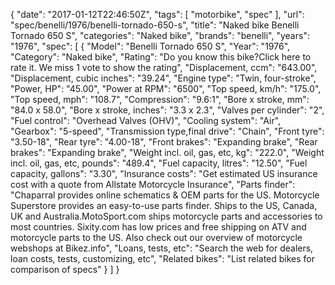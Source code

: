 {
    "date": "2017-01-12T22:46:50Z",
    "tags": [
        "motorbike",
        "spec"
    ],
    "url": "spec\/benelli\/1976\/benelli-tornado-650-s",
    "title": "Naked bike Benelli Tornado 650 S",
    "categories": "Naked bike",
    "brands": "benelli",
    "years": "1976",
    "spec": [
        {
            "Model": "Benelli Tornado 650 S",
            "Year": "1976",
            "Category": "Naked bike",
            "Rating": "Do you know this bike?Click here to rate it. We miss 1 vote to show the rating",
            "Displacement, ccm": "643.00",
            "Displacement, cubic inches": "39.24",
            "Engine type": "Twin, four-stroke",
            "Power, HP": "45.00",
            "Power at RPM": "6500",
            "Top speed, km\/h": "175.0",
            "Top speed, mph": "108.7",
            "Compression": "9.6:1",
            "Bore x stroke, mm": "84.0 x 58.0",
            "Bore x stroke, inches": "3.3 x 2.3",
            "Valves per cylinder": "2",
            "Fuel control": "Overhead Valves (OHV)",
            "Cooling system": "Air",
            "Gearbox": "5-speed",
            "Transmission type,final drive": "Chain",
            "Front tyre": "3.50-18",
            "Rear tyre": "4.00-18",
            "Front brakes": "Expanding brake",
            "Rear brakes": "Expanding brake",
            "Weight incl. oil, gas, etc, kg": "222.0",
            "Weight incl. oil, gas, etc, pounds": "489.4",
            "Fuel capacity, litres": "12.50",
            "Fuel capacity, gallons": "3.30",
            "Insurance costs": "Get estimated US insurance cost with a quote from Allstate Motorcycle Insurance",
            "Parts finder": "Chaparral provides online schematics & OEM parts for the US.   Motorcycle Superstore provides an easy-to-use parts finder. Ships to the US, Canada, UK and Australia.MotoSport.com ships motorcycle parts and accessories to most countries.    Sixity.com has low prices and free shipping on ATV and motorcycle parts to the US. Also check out our overview of motorcycle webshops at Bikez.info",
            "Loans, tests, etc": "Search the web for dealers, loan costs, tests, customizing, etc",
            "Related bikes": "List related bikes for comparison of specs"
        }
    ]
}